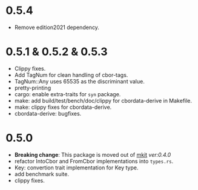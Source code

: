 0.5.4
=====

* Remove edition2021 dependency.

0.5.1 & 0.5.2 & 0.5.3
=====================

* Clippy fixes.
* Add TagNum for clean handling of cbor-tags.
* TagNum::Any uses 65535 as the discriminant value.
* pretty-printing
* cargo: enable extra-traits for `syn` package.
* make: add build/test/bench/doc/clippy for cbordata-derive in Makefile.
* make: clippy fixes for cbordata-derive.
* cbordata-derive: bugfixes.

0.5.0
=====

* **Breaking change**: This package is moved out of [mkit][mkit] _ver:0.4.0_
* refactor IntoCbor and FromCbor implementations into `types.rs`.
* Key: convertion trait implementation for Key type.
* add benchmark suite.
* clippy fixes.

[mkit]: https://github.com/bnclabs/mkit

